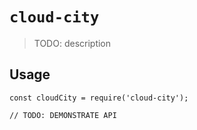 # `cloud-city`

> TODO: description

## Usage

```
const cloudCity = require('cloud-city');

// TODO: DEMONSTRATE API
```

